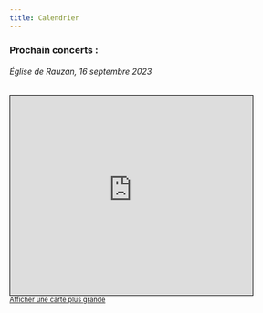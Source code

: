 ```yaml
---
title: Calendrier
---
```

### Prochain concerts :

###### Église de Rauzan, 16 septembre 2023

<iframe width="425" height="350" frameborder="0" scrolling="no" marginheight="0" marginwidth="0" src="https://www.openstreetmap.org/export/embed.html?bbox=-0.12784749269485476%2C44.77921723688089%2C-0.12430697679519653%2C44.78076508882308&amp;layer=mapnik" style="border: 1px solid black"></iframe><br/><small><a href="https://www.openstreetmap.org/#map=19/44.77999/-0.12608">Afficher une carte plus grande</a></small>